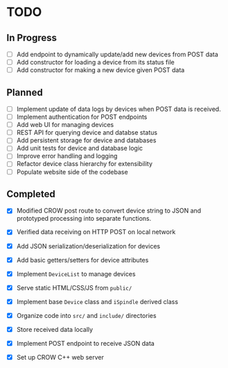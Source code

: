 # TODO

## In Progress
- [ ] Add endpoint to dynamically update/add new devices from POST data
- [ ] Add constructor for loading a device from its status file
- [ ] Add constructor for making a new device given POST data

## Planned
- [ ] Implement update of data logs by devices when POST data is received. 
- [ ] Implement authentication for POST endpoints
- [ ] Add web UI for managing devices  
- [ ] REST API for querying device and databse status
- [ ] Add persistent storage for device and  databases
- [ ] Add unit tests for device and database logic
- [ ] Improve error handling and logging
- [ ] Refactor device class hierarchy for extensibility
- [ ] Populate website side of the codebase

## Completed
- [x] Modified CROW post route to convert device string to JSON and prototyped processing into separate functions. 
- [x] Verified data receiving on HTTP POST on local network
- [x] Add JSON serialization/deserialization for devices
- [x] Add basic getters/setters for device attributes
- [x] Implement `DeviceList` to manage devices
- [x] Serve static HTML/CSS/JS from `public/`
- [x] Implement base `Device` class and `iSpindle` derived class
- [x] Organize code into `src/` and `include/` directories
- [x] Store received data locally
- [x] Implement POST endpoint to receive JSON data
- [x] Set up CROW C++ web server



